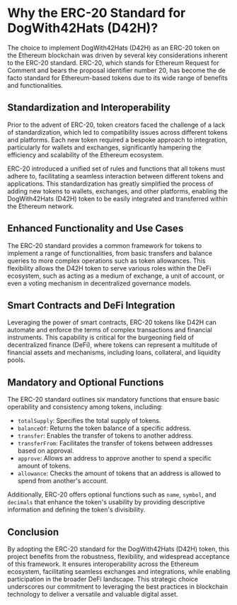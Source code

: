 # Why the ERC-20 Standard for DogWith42Hats (D42H)?

The choice to implement DogWith42Hats (D42H) as an ERC-20 token on the Ethereum blockchain was driven by several key considerations inherent to the ERC-20 standard. ERC-20, which stands for Ethereum Request for Comment and bears the proposal identifier number 20, has become the de facto standard for Ethereum-based tokens due to its wide range of benefits and functionalities.

## Standardization and Interoperability

Prior to the advent of ERC-20, token creators faced the challenge of a lack of standardization, which led to compatibility issues across different tokens and platforms. Each new token required a bespoke approach to integration, particularly for wallets and exchanges, significantly hampering the efficiency and scalability of the Ethereum ecosystem.

ERC-20 introduced a unified set of rules and functions that all tokens must adhere to, facilitating a seamless interaction between different tokens and applications. This standardization has greatly simplified the process of adding new tokens to wallets, exchanges, and other platforms, enabling the DogWith42Hats (D42H) token to be easily integrated and transferred within the Ethereum network.

## Enhanced Functionality and Use Cases

The ERC-20 standard provides a common framework for tokens to implement a range of functionalities, from basic transfers and balance queries to more complex operations such as token allowances. This flexibility allows the D42H token to serve various roles within the DeFi ecosystem, such as acting as a medium of exchange, a unit of account, or even a voting mechanism in decentralized governance models.

## Smart Contracts and DeFi Integration

Leveraging the power of smart contracts, ERC-20 tokens like D42H can automate and enforce the terms of complex transactions and financial instruments. This capability is critical for the burgeoning field of decentralized finance (DeFi), where tokens can represent a multitude of financial assets and mechanisms, including loans, collateral, and liquidity pools.

## Mandatory and Optional Functions

The ERC-20 standard outlines six mandatory functions that ensure basic operability and consistency among tokens, including:

- `totalSupply`: Specifies the total supply of tokens.
- `balanceOf`: Returns the token balance of a specific address.
- `transfer`: Enables the transfer of tokens to another address.
- `transferFrom`: Facilitates the transfer of tokens between addresses based on approval.
- `approve`: Allows an address to approve another to spend a specific amount of tokens.
- `allowance`: Checks the amount of tokens that an address is allowed to spend from another's account.

Additionally, ERC-20 offers optional functions such as `name`, `symbol`, and `decimals` that enhance the token's usability by providing descriptive information and defining the token's divisibility.

## Conclusion

By adopting the ERC-20 standard for the DogWith42Hats (D42H) token, this project benefits from the robustness, flexibility, and widespread acceptance of this framework. It ensures interoperability across the Ethereum ecosystem, facilitating seamless exchanges and integrations, while enabling participation in the broader DeFi landscape. This strategic choice underscores our commitment to leveraging the best practices in blockchain technology to deliver a versatile and valuable digital asset.
